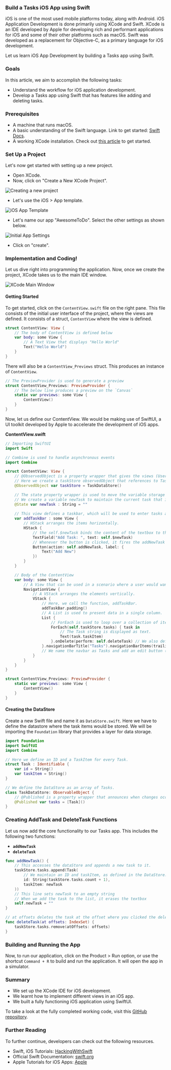 ### Build a Tasks iOS App using Swift

iOS is one of the most used mobile platforms today, along with Android. iOS Application Development is done primarily using XCode and Swift. XCode is an IDE developed by Apple for developing rich and performant applications for iOS and some of their other platforms such as macOS. Swift was developed as a replacement for Objective-C, as a primary language for iOS development.

Let us learn iOS App Development by building a Tasks app using Swift.

### Goals

In this article, we aim to accomplish the following tasks:

- Understand the workflow for iOS application development.
- Develop a Tasks app using Swift that has features like adding and deleting tasks.

### Prerequisites

- A machine that runs macOS.
- A basic understanding of the Swift language. Link to get started: [Swift Docs](https://swift.org/documentation/).
- A working XCode installation. Check out [this article](https://www.freecodecamp.org/news/how-to-download-and-install-xcode/) to get started.

### Set Up a Project

Let's now get started with setting up a new project.

- Open XCode.
- Now, click on "Create a New XCode Project".

![Creating a new project](/engineering-education/ios-tasks-app-using-swift/create-new-project.png)

- Let's use the iOS > App template.

![iOS App Template](/engineering-education/ios-tasks-app-using-swift/template.png)

- Let's name our app "AwesomeToDo". Select the other settings as shown below.

![Initial App Settings](/engineering-education/ios-tasks-app-using-swift/app-settings.png)

- Click on "create".

### Implementation and Coding!

Let us dive right into programming the application. Now, once we create the project, XCode takes us to the main IDE window. 

![XCode Main Window](/engineering-education/ios-tasks-app-using-swift/xcode-main-window.png)

#### Getting Started

To get started, click on the `ContentView.swift` file on the right pane. This file consists of the initial user interface of the project, where the views are defined. It consists of a struct, `ContentView` where the view is defined. 

```swift
struct ContentView: View {
    // The body of ContentView is defined below
    var body: some View {
        // A Text View that displays "Hello World"
        Text("Hello World")
    }
}
```

There will also be a `ContentView_Previews` struct. This produces an instance of `ContentView`.

```swift
// The PreviewProvider is used to generate a preview
struct ContentView_Previews: PreviewProvider {
    // The below line produces a preview on the `Canvas`
    static var previews: some View {
        ContentView()
    }
}
```

Now, let us define our ContentView. We would be making use of SwiftUI, a UI toolkit developed by Apple to accelerate the development of iOS apps.

**ContentView.swift**

```swift
// Importing SwiftUI
import Swift

// Combine is used to handle asynchronous events
import Combine

struct ContentView: View {
    // @ObservedObject is a property wrapper that gives the views (User Interface) a way to watch the state of an object. For example, a datastore.
    // Here we create a taskStore observedObject that references to TaskDataStore (We will be defining this later on). 
    @ObservedObject var taskStore = TaskDataStore()

    // The state property wrapper is used to move the variable storage outside of the current struct into shared storage.
    // We create a variable newTask to maintain the current task that is entered on the screen.
    @State var newTask : String = ""
    
    // This view defines a taskbar, which will be used to enter tasks and add them.
    var addTaskBar : some View {
        // HStack arranges the items horizontally.
        HStack {
            // the self.$newTask binds the content of the textbox to the newTask state variable.
            TextField("Add Task: ", text: self.$newTask)
            // Whenever the button is clicked, it fires the addNewTask function.
            Button(action: self.addNewTask, label: {
                Text("Add New")
            })
        }
    }

    // Body of the ContentView
    var body: some View {
        // A View that can be used in a scenario where a user would want to move across views.
        NavigationView {
            // A VStack arranges the elements vertically.
            VStack {
                // Here, we call the function, addTaskBar.
                addTaskBar.padding()
                // A List is used to present data in a single column.
                List {
                    // ForEach is used to loop over a collection of items to create views.
                    ForEach(self.taskStore.tasks) { task in
                        // The Task string is displayed as text.
                        Text(task.taskItem)
                    }.onDelete(perform: self.deleteTask) // We also define a delete event that can performs the deleteTask function.
                }.navigationBarTitle("Tasks").navigationBarItems(trailing: EditButton())
                // We name the navbar as Tasks and add an edit button (this is provided by the SwiftUI library)
            }
        }
    }
}

struct ContentView_Previews: PreviewProvider {
    static var previews: some View {
        ContentView()
    }
}
```

#### Creating the DataStore

Create a new Swift file and name it as `DataStore.swift`. Here we have to define the datastore where the task items would be stored. We will be importing the `Foundation` library that provides a layer for data storage.

```swift
import Foundation
import SwiftUI
import Combine

// Here we define an ID and a TaskItem for every Task.
struct Task : Identifiable {
    var id = String()
    var taskItem = String()
}

// We define the DataStore as an array of Tasks.
class TaskDataStore: ObservableObject {
    // @Published is a property wrapper that announces when changes occur to the DataStore.
    @Published var tasks = [Task]()
}
```

### Creating AddTask and DeleteTask Functions

Let us now add the core functionality to our Tasks app. This includes the following two functions:

- **`addNewTask`**
- **`deleteTask`**

```swift
func addNewTask() {
    // This accesses the dataStore and appends a new task to it.
    taskStore.tasks.append(Task(
        // We maintain an ID and taskItem, as defined in the DataStore.
        id: String(taskStore.tasks.count + 1),
        taskItem: newTask
    ))
    // This line sets newTask to an empty string
    // When we add the task to the list, it erases the textbox
    self.newTask = ""
}

// at offsets deletes the task at the offset where you clicked the delete button
func deleteTask(at offsets: IndexSet) {
    taskStore.tasks.remove(atOffsets: offsets)
}
```

### Building and Running the App

Now, to run our application, click on the Product > Run option, or use the shortcut `Command + R` to build and run the application. It will open the app in a simulator.

### Summary

- We set up the XCode IDE for iOS development.
- We learnt how to implement different views in an iOS app.
- We built a fully functioning iOS application using SwiftUI.

To take a look at the fully completed working code, visit this [GitHub repository](https://github.com/cyberShaw/constantine).

### Further Reading

To further continue, developers can check out the following resources.

- Swift, iOS Tutorials: [HackingWithSwift](https://www.hackingwithswift.com/learn)
- Official Swift Documentation: [swift.org](https://swift.org/documentation/)
- Apple Tutorials for iOS Apps: [Apple](https://developer.apple.com/library/archive/referencelibrary/GettingStarted/DevelopiOSAppsSwift/)
